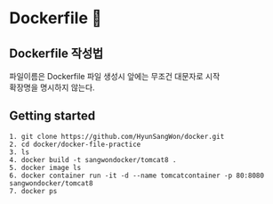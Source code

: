 # Dockerfile :whale:

## Dockerfile 작성법
 파일이름은 Dockerfile 파일 생성시 앞에는 무조건 대문자로 시작  
 확장명을 명시하지 않는다.

## Getting started
    1. git clone https://github.com/HyunSangWon/docker.git  
    2. cd docker/docker-file-practice
    3. ls
    4. docker build -t sangwondocker/tomcat8 .
    5. docker image ls
    6. docker container run -it -d --name tomcatcontainer -p 80:8080 sangwondocker/tomcat8
    7. docker ps